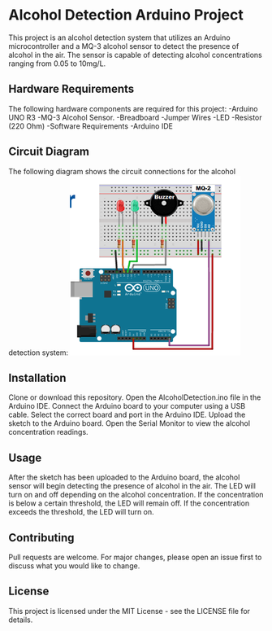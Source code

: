 # Alcohol Detection Arduino Project

This project is an alcohol detection system that utilizes an Arduino microcontroller and a MQ-3 alcohol sensor to detect the presence of alcohol in the air. The sensor is capable of detecting alcohol concentrations ranging from 0.05 to 10mg/L.

## Hardware Requirements
The following hardware components are required for this project:
-Arduino UNO R3
-MQ-3 Alcohol Sensor.
-Breadboard
-Jumper Wires
-LED
-Resistor (220 Ohm)
-Software Requirements
-Arduino IDE
## Circuit Diagram
The following diagram shows the circuit connections for the alcohol detection system:
![](https://github.com/Monika3002/Alcohol-Detection/blob/main/Screenshot%20(372).png)

## Installation
Clone or download this repository.
Open the AlcoholDetection.ino file in the Arduino IDE.
Connect the Arduino board to your computer using a USB cable.
Select the correct board and port in the Arduino IDE.
Upload the sketch to the Arduino board.
Open the Serial Monitor to view the alcohol concentration readings.
## Usage
After the sketch has been uploaded to the Arduino board, the alcohol sensor will begin detecting the presence of alcohol in the air. The LED will turn on and off depending on the alcohol concentration. If the concentration is below a certain threshold, the LED will remain off. If the concentration exceeds the threshold, the LED will turn on.

## Contributing
Pull requests are welcome. For major changes, please open an issue first to discuss what you would like to change.

## License
This project is licensed under the MIT License - see the LICENSE file for details.
